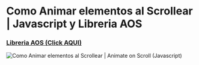 # Como Animar elementos al Scrollear | Javascript y Libreria AOS

### [Libreria AOS (Click AQUI)](https://michalsnik.github.io/aos/)

![Como Animar elementos al Scrollear | Animate on Scroll (Javascript)](https://raw.githubusercontent.com/falconmasters/tutorial-animate-on-scroll/master/img/thumb.png)
